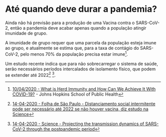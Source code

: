 # Até quando deve durar a pandemia?

Ainda não há previsão para a produção de uma Vacina contra o SARS-CoV-2, então a pandemia deve acabar apenas quando a população atingir imunidade de grupo.

A imunidade de grupo requer que uma parcela da população esteja imune ao grupo, e atualmente se estima que, para a taxa de contágio do SARS-CoV-2, pelo menos 70% da população precisa estar imune[^jhsph-herd-immu-10-04-2020].

Um estudo recente indica que para não sobrecarregar o sistema de saúde, serão necessários períodos intercalados de isolamento físico, que podem se extender até 2022[^not-fsp-14-04-2020-distanciamento-2022] [^pub-14-04-2020-proj-transmission-dynamics].

  [^not-fsp-14-04-2020-distanciamento-2022]: [14-04-2020 - Folha de São Paulo - Distanciamento social intermitente pode ser necessário até 2022 se não houver vacina, diz estudo na Science](https://www1.folha.uol.com.br/equilibrioesaude/2020/04/distanciamento-social-intermitente-pode-ser-necessario-ate-2022-diz-estudo-na-science.shtml?utm_source=twitter&utm_medium=social&utm_campaign=comptw)
  [^pub-14-04-2020-proj-transmission-dynamics]: [14-04-2020 - Science - Projecting the transmission dynamics of SARS-CoV-2 through the postpandemic period](https://science.sciencemag.org/content/early/2020/04/14/science.abb5793)
  [^jhsph-herd-immu-10-04-2020]: [10/04/2020 - What is Herd Immunity and How Can We Achieve It With COVID-19?](https://www.jhsph.edu/covid-19/articles/achieving-herd-immunity-with-covid19.html) - Johns Hopkins School of Public Health